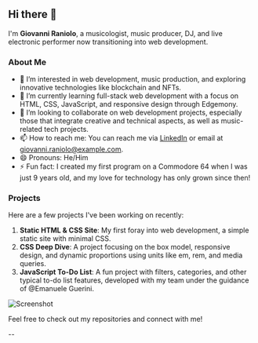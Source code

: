 ## Hi there 👋

I'm **Giovanni Raniolo**, a musicologist, music producer, DJ, and live electronic performer now transitioning into web development.

### About Me

- 👀 I’m interested in web development, music production, and exploring innovative technologies like blockchain and NFTs.
- 🌱 I’m currently learning full-stack web development with a focus on HTML, CSS, JavaScript, and responsive design through Edgemony.
- 💞️ I’m looking to collaborate on web development projects, especially those that integrate creative and technical aspects, as well as music-related tech projects.
- 📫 How to reach me: You can reach me via [LinkedIn](https://www.linkedin.com/in/giovanni-raniolo) or email at giovanni.raniolo@example.com.
- 😄 Pronouns: He/Him
- ⚡ Fun fact: I created my first program on a Commodore 64 when I was just 9 years old, and my love for technology has only grown since then!

### Projects

Here are a few projects I've been working on recently:

1. **Static HTML & CSS Site**: My first foray into web development, a simple static site with minimal CSS.
2. **CSS Deep Dive**: A project focusing on the box model, responsive design, and dynamic proportions using units like em, rem, and media queries.
3. **JavaScript To-Do List**: A fun project with filters, categories, and other typical to-do list features, developed with my team under the guidance of @Emanuele Guerini.

![Screenshot](//imgur.com/a/RBvSMKL)

Feel free to check out my repositories and connect with me!

--
<!---
GiovanniRaniolo/GiovanniRaniolo is a ✨ special ✨ repository because its `README.md` (this file) appears on your GitHub profile.
You can click the Preview link to take a look at your changes.
--->
